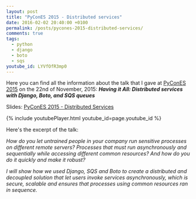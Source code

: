 ```yaml
---
layout: post
title: "PyConES 2015 - Distributed services"
date: 2016-02-02 20:40:00 +0100
permalink: /posts/pycones-2015-distributed-services/
comments: true
tags:
  - python
  - django
  - boto
  - sqs
youtube_id: LYVfOfR3mp0
---
```


Here you can find all the information about the talk that I gave at [PyConES 2015](http://2015.es.pycon.org) on the 22nd of November, 2015: ***Having it All: Distributed services with Django, Boto, and SQS queues***

Slides: [PyConES 2015 - Distributed Services](https://slides.com/juliotrigo/pycones2015-distributed-services#/)

<!--more-->

{% include youtubePlayer.html youtube_id=page.youtube_id %}

Here's the excerpt of the talk:

*How do you let untrained people in your company run sensitive processes on different remote servers? Processes that must run asynchronously and sequentially while accessing different common resources? And how do you do it quickly and make it robust?*

*I will show how we used Django, SQS and Boto to create a distributed and decoupled solution that let users invoke services asynchronously, which is secure, scalable and ensures that processes using common resources ran in sequence.*
